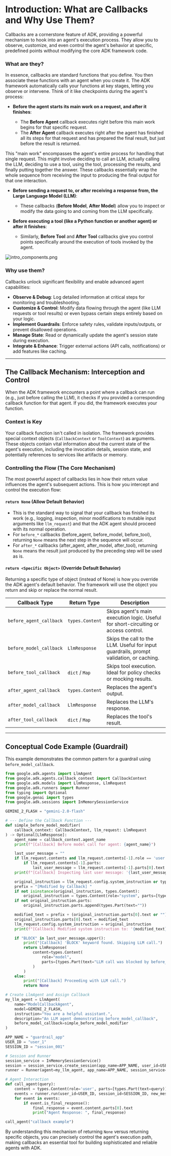 # Introduction: What are Callbacks and Why Use Them?

Callbacks are a cornerstone feature of ADK, providing a powerful mechanism to hook into an agent's execution process. They allow you to observe, customize, and even control the agent's behavior at specific, predefined points without modifying the core ADK framework code.

### What are they?

In essence, callbacks are standard functions that you define. You then associate these functions with an agent when you create it. The ADK framework automatically calls your functions at key stages, letting you observe or intervene. Think of it like checkpoints during the agent's process:

* **Before the agent starts its main work on a request, and after it finishes**:

  * The **Before Agent** callback executes right before this main work begins for that specific request.
  * The **After Agent** callback executes right after the agent has finished all its steps for that request and has prepared the final result, but just before the result is returned.

This "main work" encompasses the agent's entire process for handling that single request. This might involve deciding to call an LLM, actually calling the LLM, deciding to use a tool, using the tool, processing the results, and finally putting together the answer. These callbacks essentially wrap the whole sequence from receiving the input to producing the final output for that one interaction.

* **Before sending a request to, or after receiving a response from, the Large Language Model (LLM)**:

  * These callbacks (**Before Model**, **After Model**) allow you to inspect or modify the data going to and coming from the LLM specifically.

* **Before executing a tool (like a Python function or another agent) or after it finishes**:

  * Similarly, **Before Tool** and **After Tool** callbacks give you control points specifically around the execution of tools invoked by the agent.

![intro\_components.png](intro_components.png)

### Why use them?

Callbacks unlock significant flexibility and enable advanced agent capabilities:

* **Observe & Debug**: Log detailed information at critical steps for monitoring and troubleshooting.
* **Customize & Control**: Modify data flowing through the agent (like LLM requests or tool results) or even bypass certain steps entirely based on your logic.
* **Implement Guardrails**: Enforce safety rules, validate inputs/outputs, or prevent disallowed operations.
* **Manage State**: Read or dynamically update the agent's session state during execution.
* **Integrate & Enhance**: Trigger external actions (API calls, notifications) or add features like caching.

---

## The Callback Mechanism: Interception and Control

When the ADK framework encounters a point where a callback can run (e.g., just before calling the LLM), it checks if you provided a corresponding callback function for that agent. If you did, the framework executes your function.

### Context is Key

Your callback function isn't called in isolation. The framework provides special context objects (`CallbackContext` or `ToolContext`) as arguments. These objects contain vital information about the current state of the agent's execution, including the invocation details, session state, and potentially references to services like artifacts or memory.

### Controlling the Flow (The Core Mechanism)

The most powerful aspect of callbacks lies in how their return value influences the agent's subsequent actions. This is how you intercept and control the execution flow:

#### `return None` (Allow Default Behavior)

* This is the standard way to signal that your callback has finished its work (e.g., logging, inspection, minor modifications to mutable input arguments like `llm_request`) and that the ADK agent should proceed with its normal operation.
* For `before_*` callbacks (before\_agent, before\_model, before\_tool), returning `None` means the next step in the sequence will occur.
* For `after_*` callbacks (after\_agent, after\_model, after\_tool), returning `None` means the result just produced by the preceding step will be used as is.

#### `return <Specific Object>` (Override Default Behavior)

Returning a specific type of object (instead of None) is how you override the ADK agent's default behavior. The framework will use the object you return and skip or replace the normal result.

| Callback Type           | Return Type     | Description                                                                            |
| ----------------------- | --------------- | -------------------------------------------------------------------------------------- |
| `before_agent_callback` | `types.Content` | Skips agent's main execution logic. Useful for short-circuiting or access control.     |
| `before_model_callback` | `LlmResponse`   | Skips the call to the LLM. Useful for input guardrails, prompt validation, or caching. |
| `before_tool_callback`  | `dict` / `Map`  | Skips tool execution. Ideal for policy checks or mocking results.                      |
| `after_agent_callback`  | `types.Content` | Replaces the agent's output.                                                           |
| `after_model_callback`  | `LlmResponse`   | Replaces the LLM's response.                                                           |
| `after_tool_callback`   | `dict` / `Map`  | Replaces the tool's result.                                                            |

---

## Conceptual Code Example (Guardrail)

This example demonstrates the common pattern for a guardrail using `before_model_callback`.

```python
from google.adk.agents import LlmAgent
from google.adk.agents.callback_context import CallbackContext
from google.adk.models import LlmResponse, LlmRequest
from google.adk.runners import Runner
from typing import Optional
from google.genai import types
from google.adk.sessions import InMemorySessionService

GEMINI_2_FLASH = "gemini-2.0-flash"

# --- Define the Callback Function ---
def simple_before_model_modifier(
    callback_context: CallbackContext, llm_request: LlmRequest
) -> Optional[LlmResponse]:
    agent_name = callback_context.agent_name
    print(f"[Callback] Before model call for agent: {agent_name}")

    last_user_message = ""
    if llm_request.contents and llm_request.contents[-1].role == 'user':
        if llm_request.contents[-1].parts:
            last_user_message = llm_request.contents[-1].parts[0].text
    print(f"[Callback] Inspecting last user message: '{last_user_message}'")

    original_instruction = llm_request.config.system_instruction or types.Content(role="system", parts=[])
    prefix = "[Modified by Callback] "
    if not isinstance(original_instruction, types.Content):
        original_instruction = types.Content(role="system", parts=[types.Part(text=str(original_instruction))])
    if not original_instruction.parts:
        original_instruction.parts.append(types.Part(text=""))

    modified_text = prefix + (original_instruction.parts[0].text or "")
    original_instruction.parts[0].text = modified_text
    llm_request.config.system_instruction = original_instruction
    print(f"[Callback] Modified system instruction to: '{modified_text}'")

    if "BLOCK" in last_user_message.upper():
        print("[Callback] 'BLOCK' keyword found. Skipping LLM call.")
        return LlmResponse(
            content=types.Content(
                role="model",
                parts=[types.Part(text="LLM call was blocked by before_model_callback.")],
            )
        )
    else:
        print("[Callback] Proceeding with LLM call.")
        return None

# Create LlmAgent and Assign Callback
my_llm_agent = LlmAgent(
    name="ModelCallbackAgent",
    model=GEMINI_2_FLASH,
    instruction="You are a helpful assistant.",
    description="An LLM agent demonstrating before_model_callback",
    before_model_callback=simple_before_model_modifier
)

APP_NAME = "guardrail_app"
USER_ID = "user_1"
SESSION_ID = "session_001"

# Session and Runner
session_service = InMemorySessionService()
session = session_service.create_session(app_name=APP_NAME, user_id=USER_ID, session_id=SESSION_ID)
runner = Runner(agent=my_llm_agent, app_name=APP_NAME, session_service=session_service)

# Agent Interaction
def call_agent(query):
    content = types.Content(role='user', parts=[types.Part(text=query)])
    events = runner.run(user_id=USER_ID, session_id=SESSION_ID, new_message=content)
    for event in events:
        if event.is_final_response():
            final_response = event.content.parts[0].text
            print("Agent Response: ", final_response)

call_agent("callback example")
```

By understanding this mechanism of returning `None` versus returning specific objects, you can precisely control the agent's execution path, making callbacks an essential tool for building sophisticated and reliable agents with ADK.
